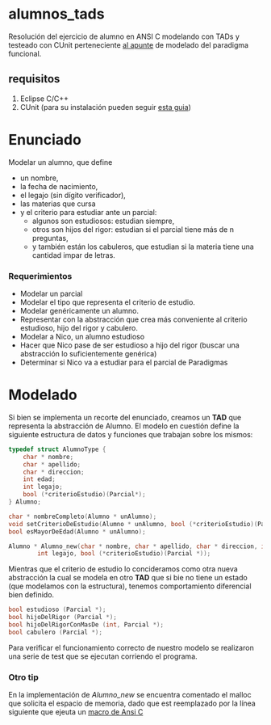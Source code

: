 # alumnos_tads
Resolución del ejercicio de alumno en ANSI C modelando con TADs y testeado con CUnit perteneciente [al apunte](https://docs.google.com/document/d/11C2UAbP70dP7sTID-ZxJm_a-5ypKxQUEuZr6GVk5yFI/edit?usp=sharing) de modelado del paradigma funcional.

## requisitos
1. Eclipse C/C++
2. CUnit (para su instalación pueden seguir [esta guia](https://docs.google.com/document/d/17li9WRr3VLbuFI18EBmgYuTmLnj3wushlLf4vODwjzg/edit))

# Enunciado
Modelar un alumno, que define 
* un nombre, 
* la fecha de nacimiento, 
* el legajo (sin dígito verificador), 
* las materias que cursa 
* y el criterio para estudiar ante un parcial:
  * algunos son estudiosos: estudian siempre, 
  * otros son hijos del rigor: estudian si el parcial tiene más de n preguntas, 
  * y también están los cabuleros, que estudian si la materia tiene una cantidad impar de letras. 

### Requerimientos
* Modelar un parcial
* Modelar el tipo que representa el criterio de estudio.
* Modelar genéricamente un alumno.
* Representar con la abstracción que crea más conveniente al criterio estudioso, hijo del rigor y cabulero.
* Modelar a Nico, un alumno estudioso
* Hacer que Nico pase de ser estudioso a hijo del rigor (buscar una abstracción lo suficientemente genérica)
* Determinar si Nico va a estudiar para el parcial de Paradigmas

# Modelado
Si bien se implementa un recorte del enunciado, creamos un **TAD** que representa la abstracción de Alumno. El modelo en cuestión define la siguiente estructura de datos y funciones que trabajan sobre los mismos:

```C
typedef struct AlumnoType {
	char * nombre;
	char * apellido;
	char * direccion;
	int edad;
	int legajo;
	bool (*criterioEstudio)(Parcial*);
} Alumno;

char * nombreCompleto(Alumno * unAlumno);
void setCriterioDeEstudio(Alumno * unAlumno, bool (*criterioEstudio)(Parcial*));
bool esMayorDeEdad(Alumno * unAlumno);

Alumno * Alumno_new(char * nombre, char * apellido, char * direccion, int edad,
		int legajo, bool (*criterioEstudio)(Parcial *));
```

Mientras que el criterio de estudio lo concideramos como otra nueva abstracción la cual se modela en otro **TAD** que si bie no tiene un estado (que modelamos con la estructura), tenemos comportamiento diferencial bien definido. 

```c
bool estudioso (Parcial *);
bool hijoDelRigor (Parcial *);
bool hijoDelRigorConMasDe (int, Parcial *);
bool cabulero (Parcial *);
```

Para verificar el funcionamiento correcto de nuestro modelo se realizaron una serie de test que se ejecutan corriendo el programa. 

### Otro tip
En la implementación de *Alumno_new* se encuentra comentado el malloc que solicita el espacio de memoria, dado que est reemplazado por la línea siguiente que ejeuta un [macro de Ansi C](https://gcc.gnu.org/onlinedocs/cpp/Macros.html)
